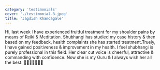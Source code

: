 ```yaml
---
category: 'testimonials'
cover: './testimonial-3.jpeg'
title: 'Jagdish Khandagale'
---
```


Hi, last week I have   experienced  fruitful treatment for my shoulder pains by means of Reiki & Meditation. Shubhangi has studied my case history & then based on my feedback, health complaints she has started treatment.Truely,  I have gained positiveness & improvement in my health. I feel shubhangi is purely professional  in this field. Her clear cut voice is cheerful, attractive & commanding with confidence. Now she is my Guru & I always wish her all the best. 💐👍🏻👌🏻🙏🏻
